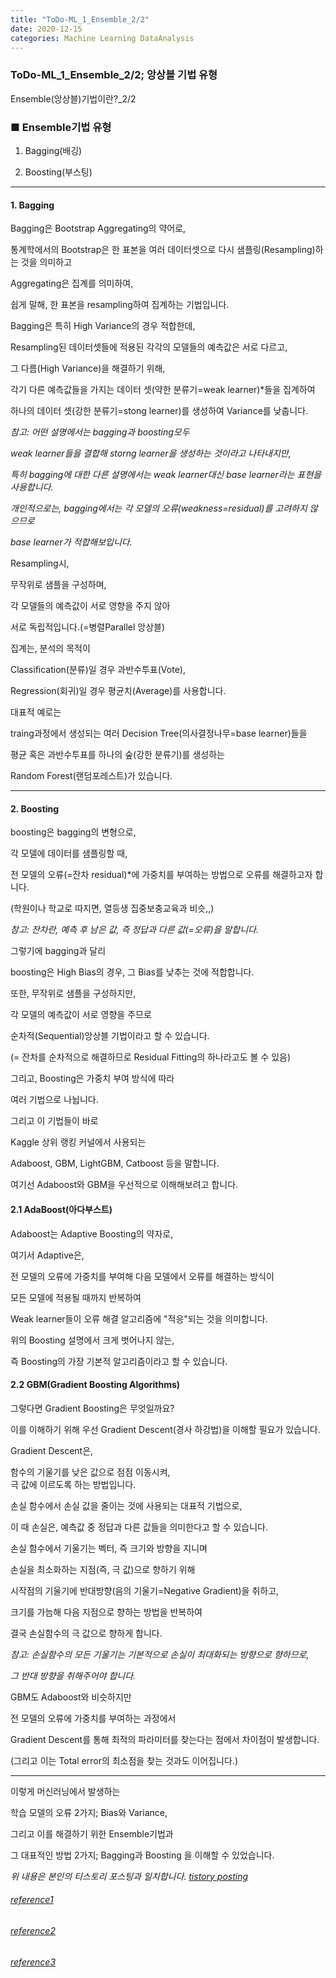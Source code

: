 ```yaml
---
title: "ToDo-ML_1_Ensemble_2/2"
date: 2020-12-15
categories: Machine Learning DataAnalysis  
---
```


### ToDo-ML_1_Ensemble_2/2; 앙상블 기법 유형 

Ensemble(앙상블)기법이란?_2/2

### ■ Ensemble기법 유형

1. Bagging(배깅)

2. Boosting(부스팅)

-------------

#### 1. Bagging


Bagging은 Bootstrap Aggregating의 약어로,


통계학에서의 Bootstrap은 한 표본을 여러 데이터셋으로 다시 샘플링(Resampling)하는 것을 의미하고

Aggregating은 집계를 의미하여,

쉽게 말해, 한 표본을 resampling하여 집계하는 기법입니다.



Bagging은 특히 High Variance의 경우 적합한데,



Resampling된 데이터셋들에 적용된 각각의 모델들의 예측값은 서로 다르고,

그 다름(High Variance)을 해결하기 위해,

각기 다른 예측값들을 가지는 데이터 셋(약한 분류기=weak learner)*들을 집계하여

하나의 데이터 셋(강한 분류기=stong learner)를 생성하여 Variance를 낮춥니다.




*참고: 어떤 설명에서는 bagging과 boosting모두*

*weak learner들을 결합해 storng learner을 생성하는 것이라고 나타내지만,*

*특히 bagging에 대한 다른 설명에서는 weak learner대신 base learner라는 표현을 사용합니다.*

*개인적으로는, bagging에서는 각 모델의 오류(weakness=residual)를 고려하지 않으므로*

*base learner가 적합해보입니다.*




Resampling시, 

무작위로 샘플을 구성하며,

각 모델들의 예측값이 서로 영향을 주지 않아

서로 독립적입니다.(=병렬Parallel 앙상블)



집계는, 분석의 목적이<br>

Classification(분류)일 경우 과반수투표(Vote),<br>

Regression(회귀)일 경우 평균치(Average)를 사용합니다.




대표적 예로는<br> 

traing과정에서 생성되는 여러 Decision Tree(의사결정나무=base learner)들을 

평균 혹은 과반수투표를 하나의 숲(강한 분류기)를 생성하는<br>

Random Forest(랜덤포레스트)가 있습니다.

-------------

#### 2. Boosting



boosting은 bagging의 변형으로,

각 모델에 데이터를 샘플링할 때, 

전 모델의 오류(=잔차 residual)*에 가중치를 부여하는 방법으로 오류를 해결하고자 합니다. 

(학원이나 학교로 따지면, 열등생 집중보충교육과 비슷,,)



*참고: 잔차란, 예측 후 남은 값, 즉 정답과 다른 값(=오류)을 말합니다.*



그렇기에 bagging과 달리<br>

boosting은 High Bias의 경우, 그 Bias를 낮추는 것에 적합합니다. 



또한, 무작위로 샘플을 구성하지만, 

각 모델의 예측값이 서로 영향을 주므로<br>

순차적(Sequential)앙상블 기법이라고 할 수 있습니다.<br>

(= 잔차를 순차적으로 해결하므로 Residual Fitting의 하나라고도 볼 수 있음)



그리고, Boosting은 가중치 부여 방식에 따라

여러 기법으로 나뉩니다.




그리고 이 기법들이 바로

Kaggle 상위 랭킹 커널에서 사용되는

Adaboost, GBM, LightGBM, Catboost 등을 말합니다. 

여기선 Adaboost와 GBM을 우선적으로 이해해보려고 합니다.



#### 2.1 AdaBoost(아다부스트)

Adaboost는 Adaptive Boosting의 약자로,

여기서 Adaptive은,<br>

전 모델의 오류에 가중치를 부여해 다음 모델에서 오류를 해결하는 방식이

모든 모델에 적용될 때까지 반복하여

Weak learner들이 오류 해결 알고리즘에 "적응"되는 것을 의미합니다.



위의 Boosting 설명에서 크게 벗어나지 않는,<br>

즉 Boosting의 가장 기본적 알고리즘이라고 할 수 있습니다.



#### 2.2 GBM(Gradient Boosting Algorithms)

그렇다면 Gradient Boosting은 무엇일까요?

이를 이해하기 위해 우선 Gradient Descent(경사 하강법)을 이해할 필요가 있습니다.



Gradient Descent은,

함수의 기울기를 낮은 값으로 점점 이동시켜, <br>
극 값에 이르도록 하는 방법입니다.


손실 함수에서 손실 값을 줄이는 것에 사용되는 대표적 기법으로, 

이 때 손실은, 예측값 중 정답과 다른 값들을 의미한다고 할 수 있습니다. 



손실 함수에서 기울기는 벡터, 즉 크기와 방향을 지니며

손실을 최소화하는 지점(즉, 극 값)으로 향하기 위해

시작점의 기울기에 반대방향(음의 기울기=Negative Gradient)을 취하고,

크기를 가늠해 다음 지점으로 향하는 방법을 반복하여<br>

결국 손실함수의 극 값으로 향하게 합니다.  


*참고:  손실함수의 모든 기울기는 기본적으로 손실이 최대화되는 방향으로 향하므로,*

*그 반대 방향을 취해주어야 합니다.*


GBM도 Adaboost와 비슷하지만

전 모델의 오류에 가중치를 부여하는 과정에서<br>

Gradient Descent를 통해 최적의 파라미터를 찾는다는 점에서 차이점이 발생합니다.<br>

(그리고 이는 Total error의 최소점을 찾는 것과도 이어집니다.)


-------------

이렇게 머신러닝에서 발생하는<br>

학습 모델의 오류 2가지; Bias와 Variance,



그리고 이를 해결하기 위한 Ensemble기법과<br>

그 대표적인 방법 2가지; Bagging과 Boosting 을 이해할 수 있었습니다.

*위 내용은 본인의 티스토리 포스팅과 일치합니다. [tistory posting](https://todo-data.tistory.com/6)*


###### [reference1](https://www.slideshare.net/freepsw/boosting-bagging-vs-boosting)


###### [reference2](https://developers.google.com/machine-learning/crash-course/reducing-loss/gradient-descent?hl=ko)


###### [reference3](https://becominghuman.ai/ensemble-learning-bagging-and-boosting-d20f38be9b1e)
